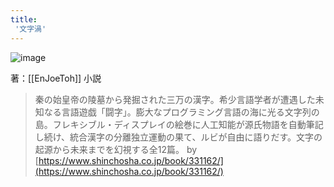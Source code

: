 ```yaml
---
title:
 '文字渦'
---
```


![image](https://gyazo.com/38a0bed9bcb453e8bef0ad833669d824/thumb/1000)

著：[[EnJoeToh]]
小説
> 秦の始皇帝の陵墓から発掘された三万の漢字。希少言語学者が遭遇した未知なる言語遊戯「闘字」。膨大なプログラミング言語の海に光る文字列の島。フレキシブル・ディスプレイの絵巻に人工知能が源氏物語を自動筆記し続け、統合漢字の分離独立運動の果て、ルビが自由に語りだす。文字の起源から未来までを幻視する全12篇。
by [https://www.shinchosha.co.jp/book/331162/](https://www.shinchosha.co.jp/book/331162/)